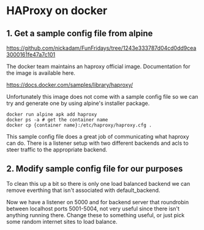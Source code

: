 # HAProxy on docker

## 1. Get a sample config file from alpine

https://github.com/nickadam/FunFridays/tree/1243e333787d04cd0dd9cea3000161fe47a7c101

The docker team maintains an haproxy official image. Documentation for the image is available here.

https://docs.docker.com/samples/library/haproxy/

Unfortunately this image does not come with a sample config file so we can try and generate one by using alpine's installer package.

```
docker run alpine apk add haproxy
docker ps -a # get the container name
docker cp {container name}:/etc/haproxy/haproxy.cfg .
```

This sample config file does a great job of communicating what haproxy can do. There is a listener setup with two different backends and acls to steer traffic to the appropriate backend.

## 2. Modify sample config file for our purposes

To clean this up a bit so there is only one load balanced backend we can remove everthing that isn't associated with default_backend.

Now we have a listener on 5000 and for backend server that roundrobin between localhost ports 5001-5004, not very useful since there isn't anything running there. Change these to something useful, or just pick some random internet sites to load balance.